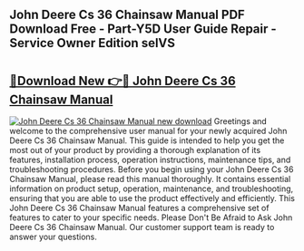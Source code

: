 ## John Deere Cs 36 Chainsaw Manual PDF Download Free - Part-Y5D User Guide Repair - Service Owner Edition selVS

# <h2><a href="http://bc93890.oget.top/?id=John+Deere+Cs+36+Chainsaw+Manual">🔗Download New 👉🔴 John Deere Cs 36 Chainsaw Manual</a></h2>

[![John Deere Cs 36 Chainsaw Manual new download](https://i.imgur.com/5g1atiW.png)](http://bc93890.oget.top/?id=John+Deere+Cs+36+Chainsaw+Manual)
Greetings and welcome to the comprehensive user manual for your newly acquired John Deere Cs 36 Chainsaw Manual. This guide is intended to help you get the most out of your product by providing a thorough explanation of its features, installation process, operation instructions, maintenance tips, and troubleshooting procedures. Before you begin using your John Deere Cs 36 Chainsaw Manual, please read this manual thoroughly. It contains essential information on product setup, operation, maintenance, and troubleshooting, ensuring that you are able to use the product effectively and efficiently. This John Deere Cs 36 Chainsaw Manual features a comprehensive set of features to cater to your specific needs. Please Don't Be Afraid to Ask John Deere Cs 36 Chainsaw Manual. Our customer support team is ready to answer your questions.
